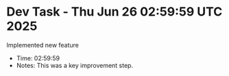# Dev Task - Thu Jun 26 02:59:59 UTC 2025
Implemented new feature
- Time: 02:59:59
- Notes: This was a key improvement step.
